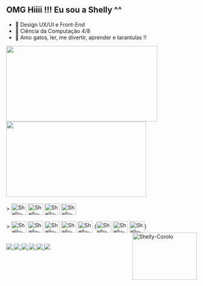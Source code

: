 ## OMG Hiiii !!! Eu sou a Shelly ^^
- 📔 Design UX/UI e Front-End
- 📖 Ciência da Computação 4/8
- 🦄 Amo gatos, ler, me divertir, aprender e tarantulas !!

<a href="https://github.com/DyeniferFrazao">
  <img height=200 width=400 align="center" src="https://github-readme-stats.vercel.app/api?username=DyeniferFrazao&theme=dracula&border_radius=20&include_all_commits=true" />
</a>
<a href="https://github.com/DyeniferFrazao">
  <img height=200 width=370 align="center" src="https://github-readme-stats.vercel.app/api/top-langs/?username=DyeniferFrazao&layout=compact&theme=dracula&border_radius=20" />
</a>

<div style="display: inline_block"><br>
  > <img align="center" alt="Shelly-Js" height="30" width="40" src="https://cdn.jsdelivr.net/gh/devicons/devicon@latest/icons/canva/canva-original.svg" />  
  <img align="center" alt="Shelly-Js" height="30" width="40" src="https://cdn.jsdelivr.net/gh/devicons/devicon@latest/icons/figma/figma-original.svg" />  
  <img align="center" alt="Shelly-Js" height="30" width="40" src="https://cdn.jsdelivr.net/gh/devicons/devicon@latest/icons/linux/linux-original.svg" />
  <img align="center" alt="Shelly-Js" height="30" width="40" src="https://cdn.jsdelivr.net/gh/devicons/devicon@latest/icons/postgresql/postgresql-original.svg" />
</div>

<div style="display: inline_block"><br>
  > <img align="center" alt="Shelly-HTML" height="30" width="40" src="https://cdn.jsdelivr.net/gh/devicons/devicon@latest/icons/html5/html5-original.svg" />          
  <img align="center" alt="Shelly-CSS" height="30" width="40" src="https://cdn.jsdelivr.net/gh/devicons/devicon@latest/icons/css3/css3-original.svg" /> 
  <img align="center" alt="Shelly-React" height="30" width="40" src="https://cdn.jsdelivr.net/gh/devicons/devicon@latest/icons/react/react-original.svg" />
  <img align="center" alt="Shelly-R" height="30" width="40" src="https://cdn.jsdelivr.net/gh/devicons/devicon@latest/icons/rstudio/rstudio-original.svg" />      
  <img align="center" alt="Shelly-Python" height="30" width="40" src="https://cdn.jsdelivr.net/gh/devicons/devicon@latest/icons/python/python-original.svg" />
    (<img align="center" alt="Shelly-Pandas" height="30" width="40" src="https://cdn.jsdelivr.net/gh/devicons/devicon@latest/icons/pandas/pandas-original-wordmark.svg" />
    <img align="center" alt="Shelly-Numpy" height="30" width="40" src="https://cdn.jsdelivr.net/gh/devicons/devicon@latest/icons/numpy/numpy-original-wordmark.svg" />
    <img align="center" alt="Shelly-Matplotlib" height="30" width="40" src="https://cdn.jsdelivr.net/gh/devicons/devicon@latest/icons/matplotlib/matplotlib-original.svg" />)
  <img align="right" alt="Shelly-Corolo" height="125" width="170" src="https://cdn.discordapp.com/attachments/1213507676785348661/1258934567755321364/chrollo-lucilfer-hunter-x-hunter.gif?ex=6689d9ae&is=6688882e&hm=cc41e3a21fdc817fcd65854c700a8c9d00a52b8f55d423a0beed6b4771444b93&">
 </div>
 
##

<div>
  <a href= "https://www.instagram.com/ishellyy_/" target= "_blank"> 
    <img src="https://img.shields.io/badge/Instagram-E4405F?style=for-the-badge&logo=instagram&logoColor=white"/>
  </a>
  <a href= "https://twitter.com/StudyllehS" target= "_blank">
    <img src= "https://img.shields.io/badge/Twitter-1DA1F2?style=for-the-badge&logo=twitter&logoColor=white"/>
  </a>
  <a href= "https://steamcommunity.com/id/purplexzy/" target= "_blank">
    <img src= "https://img.shields.io/badge/Steam-000000?style=for-the-badge&logo=steam&logoColor=white"/>
  </a>
  <a href= "https://open.spotify.com/user/3q7nir9bjpm4kssgkm7txlsme?si=eb01b9e8bfbf4bdf" target= "_blank">
    <img src= "https://img.shields.io/badge/Spotify-1ED760?&style=for-the-badge&logo=spotify&logoColor=white"/>
  </a>
  <a href= "https://www.figma.com/files/team/1374465705575695691/all-projects" target= "_blank">
    <img src= "https://img.shields.io/badge/Figma-F24E1E?style=for-the-badge&logo=figma&logoColor=white"/>
  </a>
  <a href= "https://www.linkedin.com/in/dyenifer-frazao/" target= "_blank">
    <img src= "https://img.shields.io/badge/LinkedIn-0077B5?style=for-the-badge&logo=linkedin&logoColor=white"/>
  </a>
</div>


